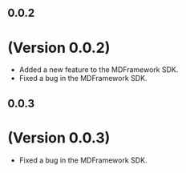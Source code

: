 ## 0.0.2
# (Version 0.0.2)
- Added a new feature to the MDFramework SDK.
- Fixed a bug in the MDFramework SDK.

## 0.0.3
# (Version 0.0.3)
- Fixed a bug in the MDFramework SDK.




